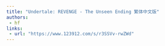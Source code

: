 ```yaml
---
title: "Undertale: REVENGE - The Unseen Ending 繁体中文版"
authors:
 - hf
links:
 - url: "https://www.123912.com/s/r3SSVv-rwZWd"
---
```

